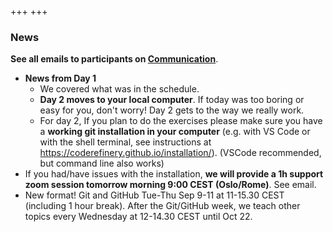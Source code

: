 +++
+++

### News

**See all emails to participants on [Communication](@/communication/_index.md)**.

- **News from Day 1**
  - We covered what was in the schedule.
  - **Day 2 moves to your local computer**. If today was too boring or easy for you, don't worry!  Day 2 gets to the way we really work.
  - For day 2, If you plan to do the exercises please make sure you
    have a **working git installation in your computer** (e.g. with VS
    Code or with the shell terminal, see instructions at
    https://coderefinery.github.io/installation/). (VSCode
    recommended, but command line also works)
- If you had/have issues with the installation, **we will provide a 1h
  support zoom session tomorrow morning 9:00 CEST (Oslo/Rome)**. See email.
- New format! Git and GitHub Tue-Thu Sep 9-11 at 11-15.30 CEST
  (including 1 hour break). After the Git/GitHub week, we teach other
  topics every Wednesday at 12-14.30 CEST until Oct 22.
